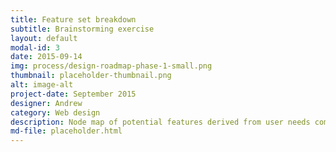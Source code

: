 ```yaml
---
title: Feature set breakdown
subtitle: Brainstorming exercise
layout: default
modal-id: 3
date: 2015-09-14
img: process/design-roadmap-phase-1-small.png
thumbnail: placeholder-thumbnail.png
alt: image-alt
project-date: September 2015
designer: Andrew
category: Web design
description: Node map of potential features derived from user needs compiled during discovery.
md-file: placeholder.html
---
```


